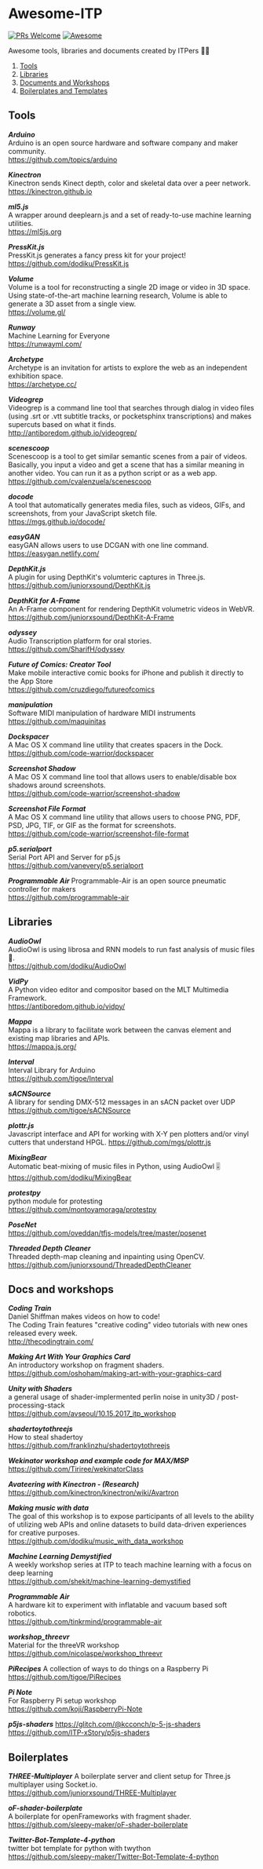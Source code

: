 # Awesome-ITP
[![PRs Welcome](https://img.shields.io/badge/PRs-welcome-brightgreen.svg?style=flat-square)](http://makeapullrequest.com)
[![Awesome](https://awesome.re/badge.svg)](https://awesome.re)

Awesome tools, libraries and documents created by ITPers ✊🏻
1. [Tools](#tools)
1. [Libraries](#libraries)
1. [Documents and Workshops](#docs-and-workshops)
1. [Boilerplates and Templates](#boilerplates)

## Tools
*__Arduino__*  
Arduino is an open source hardware and software company and maker community.  
https://github.com/topics/arduino  

*__Kinectron__*  
Kinectron sends Kinect depth, color and skeletal data over a peer network.  
https://kinectron.github.io

*__ml5.js__*      
A wrapper around deeplearn.js and a set of ready-to-use machine learning utilities.  
https://ml5js.org 

*__PressKit.js__*    
PressKit.js generates a fancy press kit for your project!  
https://github.com/dodiku/PressKit.js   

*__Volume__*    
Volume is a tool for reconstructing a single 2D image or video in 3D space. Using state-of-the-art machine learning research, Volume is able to generate a 3D asset from a single view.  
https://volume.gl/  

*__Runway__*     
Machine Learning for Everyone  
https://runwayml.com/   

*__Archetype__*    
Archetype is an invitation for artists to explore the web as an independent exhibition space.  
https://archetype.cc/  

*__Videogrep__*    
Videogrep is a command line tool that searches through dialog in video files (using .srt or .vtt subtitle tracks, or pocketsphinx transcriptions) and makes supercuts based on what it finds.  
http://antiboredom.github.io/videogrep/  

*__scenescoop__*    
Scenescoop is a tool to get similar semantic scenes from a pair of videos. Basically, you input a video and get a scene that has a similar meaning in another video. You can run it as a python script or as a web app.  
https://github.com/cvalenzuela/scenescoop  

*__docode__*    
A tool that automatically generates media files, such as videos, GIFs, and screenshots, from your JavaScript sketch file.  
https://mgs.github.io/docode/  

*__easyGAN__*    
easyGAN allows users to use DCGAN with one line command.  
https://easygan.netlify.com/  

*__DepthKit.js__*  
A plugin for using DepthKit's volumteric captures in Three.js.  
https://github.com/juniorxsound/DepthKit.js

*__DepthKit for A-Frame__*  
An A-Frame component for rendering DepthKit volumetric videos in WebVR.  
https://github.com/juniorxsound/DepthKit-A-Frame

*__odyssey__*  
Audio Transcription platform for oral stories.  
https://github.com/SharifH/odyssey  

*__Future of Comics: Creator Tool__*  
Make mobile interactive comic books for iPhone and publish it directly to the App Store  
https://github.com/cruzdiego/futureofcomics  
  
*__manipulation__*  
Software MIDI manipulation of hardware MIDI instruments  
https://github.com/maquinitas  

*__Dockspacer__*  
A Mac OS X command line utility that creates spacers in the Dock.  
https://github.com/code-warrior/dockspacer  

*__Screenshot Shadow__*  
A Mac OS X command line tool that allows users to enable/disable box shadows around screenshots.  
https://github.com/code-warrior/screenshot-shadow  

*__Screenshot File Format__*  
A Mac OS X command line utility that allows users to choose PNG, PDF, PSD, JPG, TIF, or GIF as the format for screenshots.  
https://github.com/code-warrior/screenshot-file-format  

*__p5.serialport__*  
Serial Port API and Server for p5.js  
https://github.com/vanevery/p5.serialport  

*__Programmable Air__*
Programmable-Air is an open source pneumatic controller for makers    
https://github.com/programmable-air   




## Libraries
*__AudioOwl__*    
AudioOwl is using librosa and RNN models to run fast analysis of music files 🎸.  
https://github.com/dodiku/AudioOwl  

*__VidPy__*    
A Python video editor and compositor based on the MLT Multimedia Framework.  
https://antiboredom.github.io/vidpy/  

*__Mappa__*    
Mappa is a library to facilitate work between the canvas element and existing map libraries and APIs.  
https://mappa.js.org/  

*__Interval__*    
Interval Library for Arduino  
https://github.com/tigoe/Interval  

*__sACNSource__*    
A library for sending DMX-512 messages in an sACN packet over UDP  
https://github.com/tigoe/sACNSource

*__plottr.js__*    
Javascript interface and API for working with X-Y pen plotters and/or vinyl cutters that understand HPGL.
https://github.com/mgs/plottr.js  

*__MixingBear__*  
Automatic beat-mixing of music files in Python, using AudioOwl 🎚  
https://github.com/dodiku/MixingBear  

*__protestpy__*      
python module for protesting  
https://github.com/montoyamoraga/protestpy 

*__PoseNet__*  
https://github.com/oveddan/tfjs-models/tree/master/posenet  

*__Threaded Depth Cleaner__*  
Threaded depth-map cleaning and inpainting using OpenCV.  
https://github.com/juniorxsound/ThreadedDepthCleaner  

## Docs and workshops

*__Coding Train__*    
Daniel Shiffman makes videos on how to code!  
The Coding Train features "creative coding" video tutorials with new ones released every week.  
http://thecodingtrain.com/ 

*__Making Art With Your Graphics Card__*    
An introductory workshop on fragment shaders.  
https://github.com/oshoham/making-art-with-your-graphics-card
  
*__Unity with Shaders__*      
a general usage of shader-implermented perlin noise in unity3D / post-processing-stack  
https://github.com/avseoul/10.15.2017_itp_workshop  

*__shadertoytothreejs__*     
How to steal shadertoy  
https://github.com/franklinzhu/shadertoytothreejs
 
*__Wekinator workshop and example code for MAX/MSP__*  
https://github.com/Tiriree/wekinatorClass   

*__Avateering with Kinectron - (Research)__*  
https://github.com/kinectron/kinectron/wiki/Avartron  

*__Making music with data__*    
The goal of this workshop is to expose participants of all levels to the ability of utilizing web APIs and online datasets to build data-driven experiences for creative purposes.  
https://github.com/dodiku/music_with_data_workshop

*__Machine Learning Demystified__*  
A weekly workshop series at ITP to teach machine learning with a focus on deep learning  
https://github.com/shekit/machine-learning-demystified

*__Programmable Air__*  
A hardware kit to experiment with inflatable and vacuum based soft robotics.  
https://github.com/tinkrmind/programmable-air  

*__workshop_threevr__*  
Material for the threeVR workshop  
https://github.com/nicolaspe/workshop_threevr  

*__PiRecipes__*
A collection of ways to do things on a Raspberry Pi     
https://github.com/tigoe/PiRecipes    

*__Pi Note__*  
For Raspberry Pi setup workshop  
https://github.com/koji/RaspberryPi-Note      

*__p5js-shaders__* 
https://glitch.com/@kcconch/p-5-js-shaders    
https://github.com/ITP-xStory/p5js-shaders    

## Boilerplates
*__THREE-Multiplayer__* 
A boilerplate server and client setup for Three.js multiplayer using Socket.io.  
https://github.com/juniorxsound/THREE-Multiplayer

*__oF-shader-boilerplate__*  
A boilerplate for openFrameworks with fragment shader.  
https://github.com/sleepy-maker/oF-shader-boilerplate  

*__Twitter-Bot-Template-4-python__*  
twitter bot template for python with twython  
https://github.com/sleepy-maker/Twitter-Bot-Template-4-python
